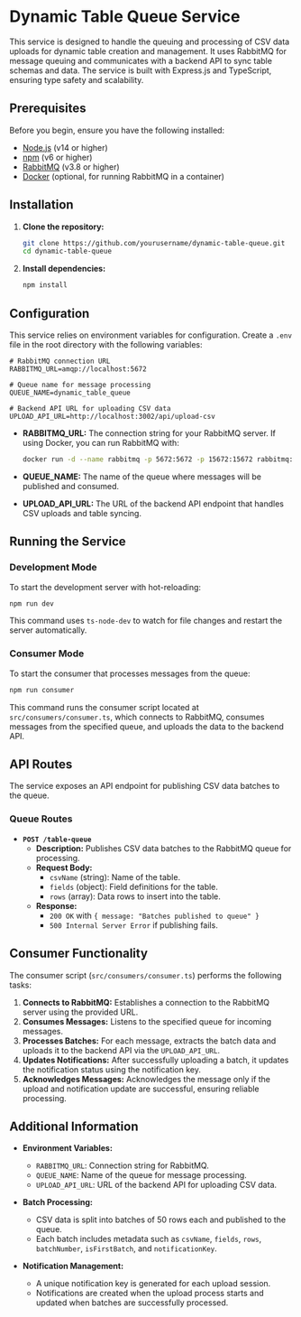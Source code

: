 # Dynamic Table Queue Service

This service is designed to handle the queuing and processing of CSV data uploads for dynamic table creation and management. It uses RabbitMQ for message queuing and communicates with a backend API to sync table schemas and data. The service is built with Express.js and TypeScript, ensuring type safety and scalability.

## Prerequisites

Before you begin, ensure you have the following installed:

- [Node.js](https://nodejs.org/) (v14 or higher)
- [npm](https://www.npmjs.com/) (v6 or higher)
- [RabbitMQ](https://www.rabbitmq.com/) (v3.8 or higher)
- [Docker](https://www.docker.com/) (optional, for running RabbitMQ in a container)

## Installation

1. **Clone the repository:**

   ```bash
   git clone https://github.com/yourusername/dynamic-table-queue.git
   cd dynamic-table-queue
   ```

2. **Install dependencies:**

   ```bash
   npm install
   ```

## Configuration

This service relies on environment variables for configuration. Create a `.env` file in the root directory with the following variables:

```env
# RabbitMQ connection URL
RABBITMQ_URL=amqp://localhost:5672

# Queue name for message processing
QUEUE_NAME=dynamic_table_queue

# Backend API URL for uploading CSV data
UPLOAD_API_URL=http://localhost:3002/api/upload-csv
```

- **RABBITMQ_URL:** The connection string for your RabbitMQ server. If using Docker, you can run RabbitMQ with:

  ```bash
  docker run -d --name rabbitmq -p 5672:5672 -p 15672:15672 rabbitmq:3-management
  ```

- **QUEUE_NAME:** The name of the queue where messages will be published and consumed.

- **UPLOAD_API_URL:** The URL of the backend API endpoint that handles CSV uploads and table syncing.

## Running the Service

### Development Mode

To start the development server with hot-reloading:

```bash
npm run dev
```

This command uses `ts-node-dev` to watch for file changes and restart the server automatically.

### Consumer Mode

To start the consumer that processes messages from the queue:

```bash
npm run consumer
```

This command runs the consumer script located at `src/consumers/consumer.ts`, which connects to RabbitMQ, consumes messages from the specified queue, and uploads the data to the backend API.

## API Routes

The service exposes an API endpoint for publishing CSV data batches to the queue.

### Queue Routes

- **`POST /table-queue`**
  - **Description:** Publishes CSV data batches to the RabbitMQ queue for processing.
  - **Request Body:**
    - `csvName` (string): Name of the table.
    - `fields` (object): Field definitions for the table.
    - `rows` (array): Data rows to insert into the table.
  - **Response:**
    - `200 OK` with `{ message: "Batches published to queue" }`
    - `500 Internal Server Error` if publishing fails.

## Consumer Functionality

The consumer script (`src/consumers/consumer.ts`) performs the following tasks:

1. **Connects to RabbitMQ:** Establishes a connection to the RabbitMQ server using the provided URL.
2. **Consumes Messages:** Listens to the specified queue for incoming messages.
3. **Processes Batches:** For each message, extracts the batch data and uploads it to the backend API via the `UPLOAD_API_URL`.
4. **Updates Notifications:** After successfully uploading a batch, it updates the notification status using the notification key.
5. **Acknowledges Messages:** Acknowledges the message only if the upload and notification update are successful, ensuring reliable processing.

## Additional Information

- **Environment Variables:**

  - `RABBITMQ_URL`: Connection string for RabbitMQ.
  - `QUEUE_NAME`: Name of the queue for message processing.
  - `UPLOAD_API_URL`: URL of the backend API for uploading CSV data.

- **Batch Processing:**

  - CSV data is split into batches of 50 rows each and published to the queue.
  - Each batch includes metadata such as `csvName`, `fields`, `rows`, `batchNumber`, `isFirstBatch`, and `notificationKey`.

- **Notification Management:**
  - A unique notification key is generated for each upload session.
  - Notifications are created when the upload process starts and updated when batches are successfully processed.
